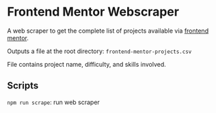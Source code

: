 # Frontend Mentor Webscraper

A web scraper to get the complete list of projects available via [frontend mentor](https://www.frontendmentor.io/).

Outputs a file at the root directory: `frontend-mentor-projects.csv`

File contains project name, difficulty, and skills involved.

## Scripts

`npm run scrape`: run web scraper

